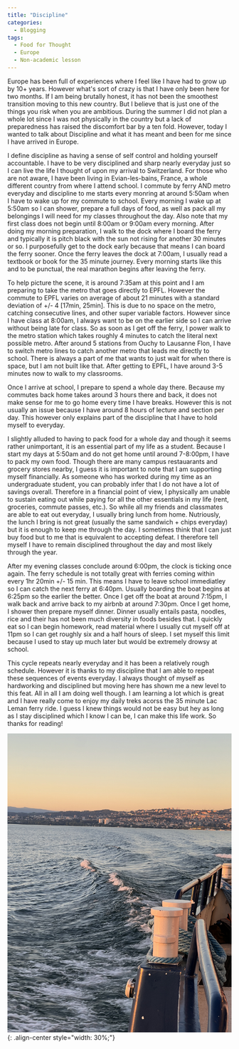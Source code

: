 ```yaml
---
title: "Discipline"
categories:
  - Blogging
tags:
  - Food for Thought
  - Europe
  - Non-academic lesson
---
```


Europe has been full of experiences where I feel like I have had to grow up by 10+ years. However what's sort of crazy is that I have only been here for two months. If I am being brutally honest, it has not been the smoothest transition moving to this new country. But I believe that is just one of the things you risk when you are ambitious. During the summer I did not plan a whole lot since I was not physically in the country but a lack of preparedness has raised the discomfort bar by a ten fold. However, today I wanted to talk about Discipline and what it has meant and been for me since I have arrived in Europe.

I define discipline as having a sense of self control and holding yourself accountable. I have to be very disciplined and sharp nearly everyday just so I can live the life I thought of upon my arrival to Switzerland. For those who are not aware, I have been living in Evian-les-bains, France, a whole different country from where I attend school. I commute by ferry AND metro everyday and discipline to me starts every monring at around 5:50am when I have to wake up for my commute to school. Every morning I wake up at 5:50am so I can shower, prepare a full days of food, as well as pack all my belongings I will need for my classes throughout the day. Also note that my first class does not begin until 8:00am or 9:00am every morning. After doing my morning preparation, I walk to the dock where I board the ferry and typically it is pitch black with the sun not rising for another 30 minutes or so. I purposefully get to the dock early because that means I can board the ferry sooner. Once the ferry leaves the dock at 7:00am, I usually read a textbook or book for the 35 minute journey. Every morning starts like this and to be punctual, the real marathon begins after leaving the ferry. 

To help picture the scene, it is around 7:35am at this point and I am preparing to take the metro that goes directly to EPFL. However the commute to EPFL varies on average of about 21 minutes with a standard deviation of +/- 4 [17min, 25min]. This is due to no space on the metro, catching consecutive lines, and other super variable factors. However since I have class at 8:00am, I always want to be on the earlier side so I can arrive without being late for class. So as soon as I get off the ferry, I power walk to the metro station which takes roughly 4 minutes to catch the literal next possible metro. After around 5 stations from Ouchy to Lausanne Flon, I have to switch metro lines to catch another metro that leads me directly to school. There is always a part of me that wants to just wait for when there is space, but I am not built like that. After getting to EPFL, I have around 3-5 minutes now to walk to my classrooms. 

Once I arrive at school, I prepare to spend a whole day there. Because my commutes back home takes around 3 hours there and back, it does not make sense for me to go home every time I have breaks. However this is not usually an issue because I have around 8 hours of lecture and section per day. This however only explains part of the discipline that I have to hold myself to everyday.

I slightly alluded to having to pack food for a whole day and though it seems rather unimportant, it is an essential part of my life as a student. Because I start my days at 5:50am and do not get home until around 7-8:00pm, I have to pack my own food. Though there are many campus restauarants and grocery stores nearby, I guess it is important to note that I am supporting myself financially. As someone who has worked during my time as an undergraduate student, you can probably infer that I do not have a lot of savings overall. Therefore in a financial point of view, I physically am unable to sustain eating out while paying for all the other essentials in my life (rent, groceries, commute passes, etc.). So while all my friends and classmates are able to eat out everyday, I usually bring lunch from home. Nutriously, the lunch I bring is not great (usually the same sandwich + chips everyday) but it is enough to keep me through the day. I sometimes think that I can just buy food but to me that is equivalent to accepting defeat. I therefore tell myself I have to remain disciplined throughout the day and most likely through the year. 

After my evening classes conclude around 6:00pm, the clock is ticking once again. The ferry schedule is not totally great with ferries coming within every 1hr 20min +/- 15 min. This means I have to leave school immediatley so I can catch the next ferry at 6:40pm. Usually boarding the boat begins at 6:25pm so the earlier the better. Once I get off the boat at around 7:15pm, I walk back and arrive back to my airbnb at around 7:30pm. Once I get home, I shower then prepare myself dinner. Dinner usually entails pasta, noodles, rice and their has not been much diversity in foods besides that. I quickly eat so I can begin homework, read material where I usually cut myself off at 11pm so I can get roughly six and a half hours of sleep. I set myself this limit because I used to stay up much later but would be extremely drowsy at school. 

This cycle repeats nearly everyday and it has been a relatively rough schedule. However it is thanks to my discipline that I am able to repeat these sequences of events everyday. I always thought of myself as hardworking and disciplined but moving here has shown me a new level to this feat. All in all I am doing well though. I am learning a lot which is great and I have really come to enjoy my daily treks acorss the 35 minute Lac Leman ferry ride. I guess I knew things would not be easy but hey as long as I stay disciplined which I know I can be, I can make this life work. So thanks for reading!

![image-center](/images/post_photos/boat.JPG){: .align-center style="width: 30%;"}